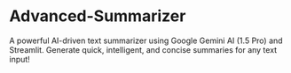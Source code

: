 # Advanced-Summarizer
A powerful AI-driven text summarizer using Google Gemini AI (1.5 Pro) and Streamlit. Generate quick, intelligent, and concise summaries for any text input! 
